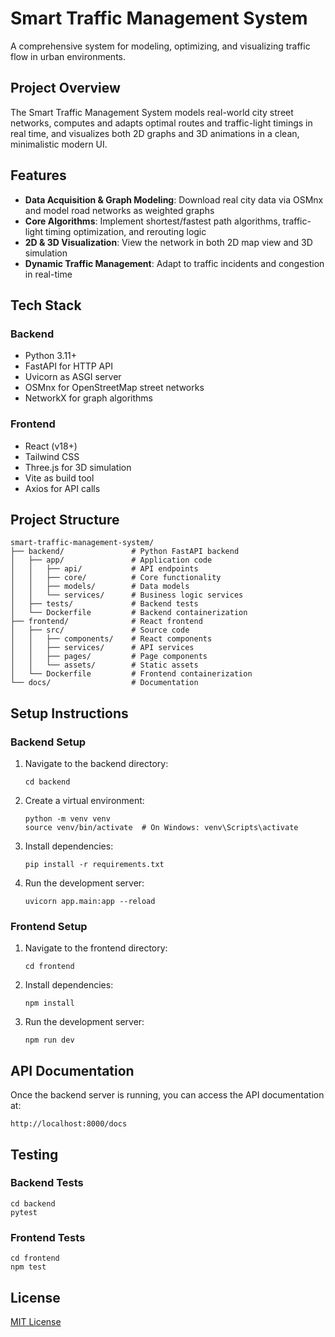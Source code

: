 # Smart Traffic Management System

A comprehensive system for modeling, optimizing, and visualizing traffic flow in urban environments.

## Project Overview

The Smart Traffic Management System models real-world city street networks, computes and adapts optimal routes and traffic-light timings in real time, and visualizes both 2D graphs and 3D animations in a clean, minimalistic modern UI.

## Features

- **Data Acquisition & Graph Modeling**: Download real city data via OSMnx and model road networks as weighted graphs
- **Core Algorithms**: Implement shortest/fastest path algorithms, traffic-light timing optimization, and rerouting logic
- **2D & 3D Visualization**: View the network in both 2D map view and 3D simulation
- **Dynamic Traffic Management**: Adapt to traffic incidents and congestion in real-time

## Tech Stack

### Backend
- Python 3.11+
- FastAPI for HTTP API
- Uvicorn as ASGI server
- OSMnx for OpenStreetMap street networks
- NetworkX for graph algorithms

### Frontend
- React (v18+)
- Tailwind CSS
- Three.js for 3D simulation
- Vite as build tool
- Axios for API calls

## Project Structure

```
smart-traffic-management-system/
├── backend/               # Python FastAPI backend
│   ├── app/               # Application code
│   │   ├── api/           # API endpoints
│   │   ├── core/          # Core functionality
│   │   ├── models/        # Data models
│   │   └── services/      # Business logic services
│   ├── tests/             # Backend tests
│   └── Dockerfile         # Backend containerization
├── frontend/              # React frontend
│   ├── src/               # Source code
│   │   ├── components/    # React components
│   │   ├── services/      # API services
│   │   ├── pages/         # Page components
│   │   └── assets/        # Static assets
│   └── Dockerfile         # Frontend containerization
└── docs/                  # Documentation
```

## Setup Instructions

### Backend Setup

1. Navigate to the backend directory:
   ```
   cd backend
   ```

2. Create a virtual environment:
   ```
   python -m venv venv
   source venv/bin/activate  # On Windows: venv\Scripts\activate
   ```

3. Install dependencies:
   ```
   pip install -r requirements.txt
   ```

4. Run the development server:
   ```
   uvicorn app.main:app --reload
   ```

### Frontend Setup

1. Navigate to the frontend directory:
   ```
   cd frontend
   ```

2. Install dependencies:
   ```
   npm install
   ```

3. Run the development server:
   ```
   npm run dev
   ```

## API Documentation

Once the backend server is running, you can access the API documentation at:
```
http://localhost:8000/docs
```

## Testing

### Backend Tests
```
cd backend
pytest
```

### Frontend Tests
```
cd frontend
npm test
```

## License

[MIT License](LICENSE)
